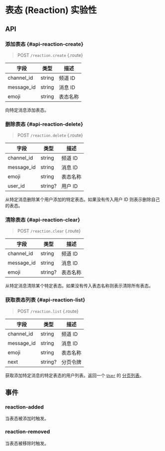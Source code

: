 # 表态 (Reaction) <badge type="warning">实验性</badge>

## API

### 添加表态 {#api-reaction-create}

> <badge>POST</badge> `/reaction.create` {.route}

| 字段 | 类型 | 描述 |
| --- | --- | --- |
| channel_id | string | 频道 ID |
| message_id | string | 消息 ID |
| emoji | string | 表态名称 |

向特定消息添加表态。

### 删除表态 {#api-reaction-delete}

> <badge>POST</badge> `/reaction.delete` {.route}

| 字段 | 类型 | 描述 |
| --- | --- | --- |
| channel_id | string | 频道 ID |
| message_id | string | 消息 ID |
| emoji | string | 表态名称 |
| user_id | string? | 用户 ID |

从特定消息删除某个用户添加的特定表态。如果没有传入用户 ID 则表示删除自己的表态。

### 清除表态 {#api-reaction-clear}

> <badge>POST</badge> `/reaction.clear` {.route}

| 字段 | 类型 | 描述 |
| --- | --- | --- |
| channel_id | string | 频道 ID |
| message_id | string | 消息 ID |
| emoji | string? | 表态名称 |

从特定消息清除某个特定表态。如果没有传入表态名称则表示清除所有表态。

### 获取表态列表 {#api-reaction-list}

> <badge>POST</badge> `/reaction.list` {.route}

| 字段 | 类型 | 描述 |
| --- | --- | --- |
| channel_id | string | 频道 ID |
| message_id | string | 消息 ID |
| emoji | string | 表态名称 |
| next | string? | 分页令牌 |

获取添加特定消息的特定表态的用户列表。返回一个 [`User`](./user.md) 的 [分页列表](../protocol/api.md#list)。

## 事件

### reaction-added

当表态被添加时触发。

### reaction-removed

当表态被移除时触发。

<!-- ### reaction-removed-all

当表态被移除时触发。

### reaction-removed-user

当表态被移除时触发。

### reaction-removed-emoji

当表态被移除时触发。 -->
